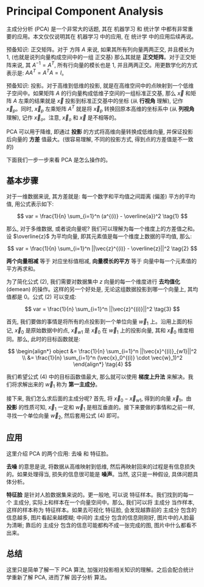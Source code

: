 
# Principal Component Analysis

主成分分析 (PCA) 是一个非常大的话题, 其在 机器学习 和 统计学 中都有非常重要的应用。本文仅仅说明其在 机器学习 中的应用, 在 统计学 中的应用后续再说。

预备知识: 正交矩阵。对于 方阵 $A$ 来说, 如果其所有列向量两两正交, 并且模长为 1, (也就是说列向量构成空间中的一组 正交基) 那么其就是 **正交矩阵**。对于正交矩阵来说, 其 $A^{-1} = A^T$, 所有行向量的模长也是 1, 并且两两正交。用更数学化的方式表示是: $A A^T = A^T A = I$。

预备知识: 投影。对于高维到低维的投影, 就是在高维空间中的点映射到一个低维子空间中。如果矩阵 $A$ 的行向量构成低维子空间的一组标准正交基, 那么 $\vec{x}$ 和矩阵 $A$ 左乘的结果就是 $\vec{x}$ 投影到标准正交基中的坐标 (从 **行视角** 理解), 记作 $\vec{x}_p$。同时, $\vec{x}_p$ 左乘矩阵 $A^T$ 就是将 $\vec{x}_p$ 转换回原本高维的坐标系中 (从 **列视角** 理解), 记作 $\vec{x}_o$。注意, $\vec{x}_o$ 和 $\vec{x}$ 是不相等的。

PCA 可以用于降维, 即通过 **投影** 的方式将高维向量转换成低维向量, 并保证投影后向量的 **方差** 值最大。(很容易理解, 不同的投影方式, 得到点的方差值是不一致的)

下面我们一步一步来看 PCA 是怎么操作的。

## 基本步骤

对于一维数据来说, 其方差就是: 每一个数字和平均值之间距离 (偏差) 平方的平均值, 用公式表示如下:

$$
var = \frac{1}{n} \sum_{i=1}^n (a^{(i)} - \overline{a})^2 \tag{1}
$$

那么, 对于多维数据, 或者说向量呢? 我们可以理解为每一个维度上的方差值之和。设 $\overline{z}$ 为平均向量, 即其元素值是每一个维度上数据的平均值, 那么:

$$
var = \frac{1}{n} \sum_{i=1}^n ||\vec{z}^{(i)} - \overline{z}||^2 \tag{2}
$$

**两个向量相减** 等于 对应坐标值相减, **向量模长的平方** 等于 向量中每一个元素值的平方再求和。

为了简化公式 $(2)$, 我们需要对数据集中 $z$ 向量的每一个维度进行 **去均值化** (demean) 的操作。这样的另一个好处是, 无论这组数据投影到哪一个向量上, 其均值都是 0。公式 $(2)$ 可以变成:

$$
var = \frac{1}{n} \sum_{i=1}^n ||\vec{z}^{(i)}||^2 \tag{3}
$$

首先, 我们要做的事情是将所有的点投影到一个单位向量 $\vec{w}_1$ 上。沿用上面的标记, $\vec{x}_0$ 是原始数据中的点, $\vec{x}_{w1}$ 是 $\vec{x}_0$ 在 $\vec{w}_1$ 上的投影向量, 其和 $\vec{x}_0$ 维度相同。那么, 此时的目标函数就是:

$$
\begin{align*}
object &= \frac{1}{n} \sum_{i=1}^n ||\vec{x}^{(i)}_{w1}||^2 \\
       &= \frac{1}{n} \sum_{i=1}^n (\vec{x}_0^{(i)} \cdot \vec{w}_1)^2
\end{align*}
\tag{4}
$$

我们希望公式 $(4)$ 中的目标函数值最大, 那么就可以使用 **梯度上升法** 来解决。我们将求解出来的 $\vec{w}_1$ 称为 **第一主成分**。

接下来, 我们怎么求后面的主成分呢? 首先, 将 $\vec{x}_0 - \vec{x}_{w1}$, 得到的向量 $\vec{x}_1$。由 **投影** 的性质可知, $\vec{x}_1$ 一定和 $\vec{w}_1$ 是相互垂直的。接下来要做的事情和之前一样, 寻找一个单位向量 $\vec{w}_2$, 然后套用公式 $(4)$ 即可。

## 应用

这里介绍 PCA 的两个应用: 去噪 和 特征脸。

**去噪** 的意思是说, 将数据从高维映射到低维, 然后再映射回来的过程是有信息损失的。如果处理得当, 损失的信息很可能是 **噪声**。当然, 这只是一种假设, 具体问题具体分析。

**特征脸** 是针对人脸数据集来说的。更一般地, 可以说 特征样本。我们找到的每一个 主成分, 实际上和样本在一个向量空间中。那么, 我们可以将 主成分 当作样本, 这样的样本称为 特征样本。如果去可视化 特征脸, 会发现越靠前的 主成分 包含的信息越多, 图片看起来越模糊; 中间的 主成分 包含的信息刚刚好, 图片中的人脸最为清晰; 靠后的 主成分 包含的信息可能都构不成一张完成的图, 图片中什么都看不出来。

## 总结

这里只是简单了解一下 PCA 算法, 加强对投影相关知识的理解。之后会配合统计学重新了解 PCA, 进而了解 因子分析 算法。
